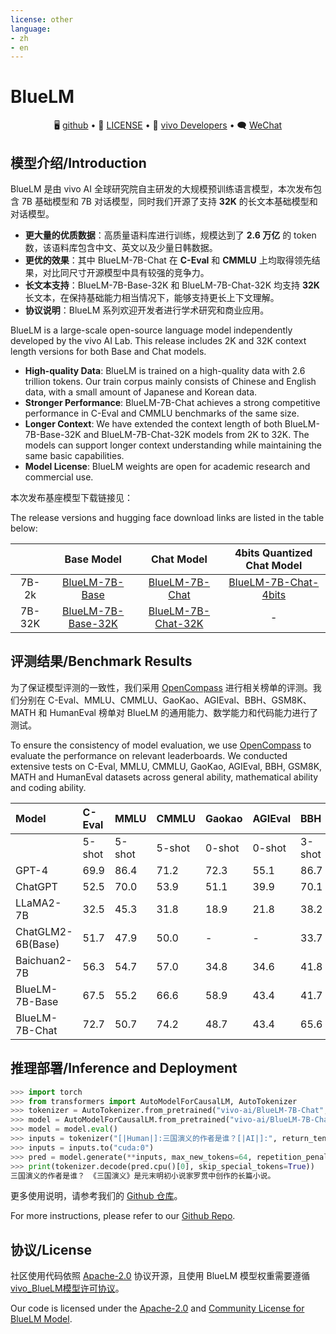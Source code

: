 ```yaml
---
license: other
language:
- zh
- en
---
```

# BlueLM

<p align="center">
🖥 <a href="https://github.com/vivo-ai-lab/BlueLM" target="_blank">github</a>  • 📜 <a href="https://huggingface.co/vivo-ai/BlueLM-7B-Chat/blob/main/MODEL_LICENSE" target="_blank">LICENSE</a> • 🎯 <a href="https://developers.vivo.com/product/ai/bluelm" target="_blank">vivo Developers</a> • 🗨 <a href="https://github.com/vivo-ai-lab/BlueLM/blob/main/resources/wechat.png" target="_blank">WeChat</a>
</p>

## 模型介绍/Introduction

BlueLM 是由 vivo AI 全球研究院自主研发的大规模预训练语言模型，本次发布包含 7B 基础模型和 7B 对话模型，同时我们开源了支持 **32K** 的长文本基础模型和对话模型。

- **更大量的优质数据**：高质量语料库进行训练，规模达到了 **2.6 万亿** 的 token 数，该语料库包含中文、英文以及少量日韩数据。
- **更优的效果**：其中 BlueLM-7B-Chat 在 **C-Eval** 和 **CMMLU** 上均取得领先结果，对比同尺寸开源模型中具有较强的竞争力。
- **长文本支持**：BlueLM-7B-Base-32K 和 BlueLM-7B-Chat-32K 均支持 **32K** 长文本，在保持基础能力相当情况下，能够支持更长上下文理解。
- **协议说明**：BlueLM 系列欢迎开发者进行学术研究和商业应用。

BlueLM is a large-scale open-source language model independently developed by the vivo AI Lab. This release includes 2K and 32K context length versions for both Base and Chat models.

- **High-quality Data**: BlueLM is trained on a high-quality data with 2.6 trillion tokens. Our train corpus mainly consists of Chinese and English data, with a small amount of Japanese and Korean data.
- **Stronger Performance**: BlueLM-7B-Chat achieves a strong competitive performance in C-Eval and CMMLU benchmarks of the same size.
- **Longer Context**: We have extended the context length of both BlueLM-7B-Base-32K and BlueLM-7B-Chat-32K models from 2K to 32K. The models can support longer context understanding while maintaining the same basic capabilities.
- **Model License**: BlueLM weights are open for academic research and commercial use. 

本次发布基座模型下载链接见：

The release versions and hugging face download links are listed in the table below:

|     |          Base Model        |          Chat Model        |       4bits Quantized Chat Model        |
|:---:|:--------------------:|:--------------------:|:--------------------------:|
| 7B-2k  | [BlueLM-7B-Base](https://huggingface.co/vivo-ai/BlueLM-7B-Base)  | [BlueLM-7B-Chat](https://huggingface.co/vivo-ai/BlueLM-7B-Chat)  | [BlueLM-7B-Chat-4bits](https://huggingface.co/vivo-ai/BlueLM-7B-Chat-4bits)  |
| 7B-32K | [BlueLM-7B-Base-32K](https://huggingface.co/vivo-ai/BlueLM-7B-Base-32K) | [BlueLM-7B-Chat-32K](https://huggingface.co/vivo-ai/BlueLM-7B-Chat-32K) | - |

## 评测结果/Benchmark Results

为了保证模型评测的一致性，我们采用 [OpenCompass](https://opencompass.org.cn/leaderboard-llm) 进行相关榜单的评测。我们分别在 C-Eval、MMLU、CMMLU、GaoKao、AGIEval、BBH、GSM8K、MATH 和 HumanEval 榜单对 BlueLM 的通用能力、数学能力和代码能力进行了测试。

To ensure the consistency of model evaluation, we use [OpenCompass](https://opencompass.org.cn/leaderboard-llm) to evaluate the performance on relevant leaderboards. We conducted extensive tests on C-Eval, MMLU, CMMLU, GaoKao, AGIEval, BBH, GSM8K, MATH and HumanEval datasets across general ability, mathematical ability and coding ability.

| Model             | **C-Eval** | **MMLU** | **CMMLU** | **Gaokao** | **AGIEval** | **BBH** | **GSM8K** | **MATH** | **HumanEval** |
|:------------------|:-----------|:---------|:----------|:-----------|:------------|:--------|:----------|:---------|:--------------|
|                   | 5-shot     | 5-shot   | 5-shot    | 0-shot     | 0-shot      | 3-shot  | 4-shot    | 5-shot   | 0-shot        |
| GPT-4             | 69.9       | 86.4     | 71.2      | 72.3       | 55.1        | 86.7    | 91.4      | 45.8     | 74.4          |
| ChatGPT           | 52.5       | 70.0     | 53.9      | 51.1       | 39.9        | 70.1    | 78.2      | 28       | 73.2          |
| LLaMA2-7B         | 32.5       | 45.3     | 31.8      | 18.9       | 21.8        | 38.2    | 16.7      | 3.3      | 12.8          |
| ChatGLM2-6B(Base) | 51.7       | 47.9     | 50.0      | -          | -           | 33.7    | 32.4      | 6.5      | -             |
| Baichuan2-7B      | 56.3       | 54.7     | 57.0      | 34.8       | 34.6        | 41.8    | 24.6      | 5.4      | 17.7          |
| BlueLM-7B-Base    | 67.5       | 55.2     | 66.6      | 58.9       | 43.4        | 41.7    | 27.2      | 6.2      | 18.3          |
| BlueLM-7B-Chat    | 72.7       | 50.7     | 74.2      | 48.7       | 43.4        | 65.6    | 51.9      | 13.4     | 21.3          |

## 推理部署/Inference and Deployment

```python
>>> import torch
>>> from transformers import AutoModelForCausalLM, AutoTokenizer
>>> tokenizer = AutoTokenizer.from_pretrained("vivo-ai/BlueLM-7B-Chat", trust_remote_code=True, use_fast=False)
>>> model = AutoModelForCausalLM.from_pretrained("vivo-ai/BlueLM-7B-Chat", device_map="cuda:0", torch_dtype=torch.bfloat16, trust_remote_code=True)
>>> model = model.eval()
>>> inputs = tokenizer("[|Human|]:三国演义的作者是谁？[|AI|]:", return_tensors="pt")
>>> inputs = inputs.to("cuda:0")
>>> pred = model.generate(**inputs, max_new_tokens=64, repetition_penalty=1.1)
>>> print(tokenizer.decode(pred.cpu()[0], skip_special_tokens=True))
三国演义的作者是谁？ 《三国演义》是元末明初小说家罗贯中创作的长篇小说。
```

更多使用说明，请参考我们的 [Github 仓库](https://github.com/vivo-ai-lab/BlueLM)。

For more instructions, please refer to our [Github Repo](https://github.com/vivo-ai-lab/BlueLM).

## 协议/License

社区使用代码依照 [Apache-2.0](https://www.apache.org/licenses/LICENSE-2.0) 协议开源，且使用 BlueLM 模型权重需要遵循 [vivo_BlueLM模型许可协议](https://huggingface.co/vivo-ai/BlueLM-7B-Chat/blob/main/MODEL_LICENSE)。

Our code is licensed under the [Apache-2.0](https://www.apache.org/licenses/LICENSE-2.0) and [Community License for BlueLM Model](https://huggingface.co/vivo-ai/BlueLM-7B-Chat/blob/main/MODEL_LICENSE).